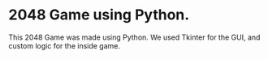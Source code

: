 # 2048 Game using Python.

This 2048 Game was made using Python. We used Tkinter for the GUI, and custom logic for the inside game.
